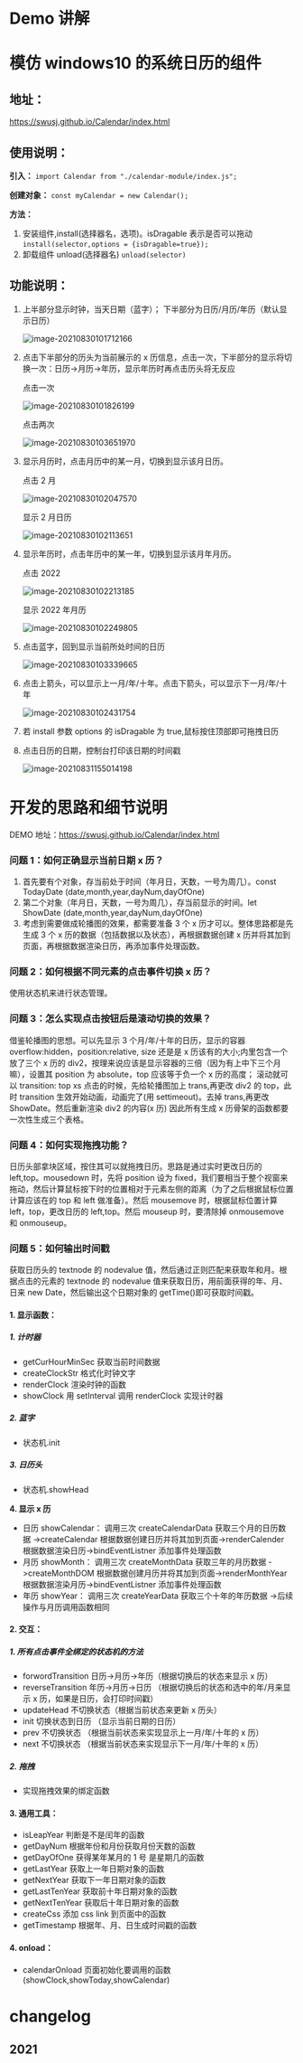 # Demo 讲解

# 模仿 windows10 的系统日历的组件

## 地址：

https://swusj.github.io/Calendar/index.html

## 使用说明：

**引入：**
`import Calendar from "./calendar-module/index.js";`

**创建对象：**
`const myCalendar = new Calendar();`

**方法：**

1. 安装组件,install(选择器名，选项)。isDragable 表示是否可以拖动
   `install(selector,options = {isDragable=true});`
2. 卸载组件 unload(选择器名)
   `unload(selector)`

## 功能说明：

1. 上半部分显示时钟，当天日期（蓝字）；
   下半部分为日历/月历/年历（默认显示日历）

   ![image-20210830101712166](images/image-20210830101712166.png)

2. 点击下半部分的历头为当前展示的 x 历信息，点击一次，下半部分的显示将切换一次：日历->月历->年历，显示年历时再点击历头将无反应

   点击一次

   ![image-20210830101826199](images/image-20210830101826199.png)

   点击两次

   ![image-20210830103651970](images/image-20210830103651970.png)

3. 显示月历时，点击月历中的某一月，切换到显示该月日历。

   点击 2 月

   ![image-20210830102047570](images/image-20210830102047570.png)

   显示 2 月日历

   ![image-20210830102113651](images/image-20210830102113651.png)

4. 显示年历时，点击年历中的某一年，切换到显示该月年月历。

   点击 2022

   ![image-20210830102213185](images/image-20210830102213185.png)

   显示 2022 年月历

   ![image-20210830102249805](images/image-20210830102249805.png)

5. 点击蓝字，回到显示当前所处时间的日历

   ![image-20210830103339665](images/image-20210830103339665.png)

6. 点击上箭头，可以显示上一月/年/十年。点击下箭头，可以显示下一月/年/十年

   ![image-20210830102431754](images/image-20210830102431754.png)

7. 若 install 参数 options 的 isDragable 为 true,鼠标按住顶部即可拖拽日历

8. 点击日历的日期，控制台打印该日期的时间戳

   ![image-20210831155014198](images/image-20210831155014198.png)

# 开发的思路和细节说明

DEMO 地址：https://swusj.github.io/Calendar/index.html

### 问题 1：如何正确显示当前日期 x 历？

1.  首先要有个对象，存当前处于时间（年月日，天数，一号为周几）。const TodayDate (date,month,year,dayNum,dayOfOne)
2.  第二个对象（年月日，天数，一号为周几），存当前显示的时间。let ShowDate (date,month,year,dayNum,dayOfOne)
3.  考虑到需要做成轮播图的效果，都需要准备 3 个 x 历才可以。整体思路都是先生成 3 个 x 历的数据（包括数据以及状态），再根据数据创建 x 历并将其加到页面，再根据数据渲染日历，再添加事件处理函数。

### 问题 2：如何根据不同元素的点击事件切换 x 历？

使用状态机来进行状态管理。

### 问题 3：怎么实现点击按钮后是滚动切换的效果？

借鉴轮播图的思想。可以先显示 3 个月/年/十年的日历，显示的容器 overflow:hidden，position:relative, size 还是是 x 历该有的大小;内里包含一个放了三个 x 历的 div2，按理来说应该是显示容器的三倍（因为有上中下三个月嘛），设置其 position 为 absolute，top 应该等于负一个 x 历的高度； 滚动就可以 transition: top xs 点击的时候，先给轮播图加上 trans,再更改 div2 的 top，此时 transition 生效开始动画，动画完了(用 settimeout)。去掉 trans,再更改 ShowDate。然后重新渲染 div2 的内容(x 历) 因此所有生成 x 历骨架的函数都要一次性生成三个表格。

### 问题 4：如何实现拖拽功能？

日历头部拿块区域，按住其可以就拖拽日历。思路是通过实时更改日历的 left,top。mousedown 时，先将 position 设为 fixed，我们要相当于整个视窗来拖动，然后计算鼠标按下时的位置相对于元素左侧的距离（为了之后根据鼠标位置计算应该在的 top 和 left 做准备）。然后 mousemove 时，根据鼠标位置计算 left，top，更改日历的 left,top。然后 mouseup 时，要清除掉 onmousemove 和 onmouseup。

### 问题 5：如何输出时间戳

获取日历头的 textnode 的 nodevalue 值，然后通过正则匹配来获取年和月。根据点击的元素的 textnode 的 nodevalue 值来获取日历，用前面获得的年、月、日来 new Date，然后输出这个日期对象的 getTime()即可获取时间戳。

#### 1. **显示函数：**

##### **1. 计时器**

- getCurHourMinSec 获取当前时间数据
- createClockStr 格式化时钟文字
- renderClock 渲染时钟的函数
- showClock 用 setInterval 调用 renderClock 实现计时器

##### 2. **蓝字**

- 状态机.init

##### **3. 日历头**

- 状态机.showHead

**4. 显示 x 历**

- 日历 showCalendar： 调用三次 createCalendarData 获取三个月的日历数据 ->createCalendar 根据数据创建日历并将其加到页面->renderCalender 根据数据渲染日历->bindEventListner 添加事件处理函数
- 月历 showMonth： 调用三次 createMonthData 获取三年的月历数据 ->createMonthDOM 根据数据创建月历并将其加到页面->renderMonthYear 根据数据渲染月历->bindEventListner 添加事件处理函数
- 年历 showYear： 调用三次 createYearData 获取三个十年的年历数据 ->后续操作与月历调用函数相同

#### 2. 交互：

##### 1. 所有点击事件全绑定的状态机的方法

- forwordTransition 日历->月历->年历（根据切换后的状态来显示 x 历）
- reverseTransition 年历->月历->日历 （根据切换后的状态和选中的年/月来显示 x 历，如果是日历，会打印时间戳）
- updateHead 不切换状态（根据当前状态来更新 x 历头）
- init 切换状态到日历 （显示当前日期的日历）
- prev 不切换状态 （根据当前状态来实现显示上一月/年/十年的 x 历）
- next 不切换状态 （根据当前状态来实现显示下一月/年/十年的 x 历）

##### 2. 拖拽

- 实现拖拽效果的绑定函数

#### 3. 通用工具：

- isLeapYear 判断是不是闰年的函数
- getDayNum 根据年份和月份获取月份天数的函数
- getDayOfOne 获得某年某月的 1 号 是星期几的函数
- getLastYear 获取上一年日期对象的函数
- getNextYear 获取下一年日期对象的函数
- getLastTenYear 获取前十年日期对象的函数
- getNextTenYear 获取后十年日期对象的函数
- createCss 添加 css link 到页面中的函数
- getTimestamp 根据年、月、日生成时间戳的函数

#### 4. onload：

- calendarOnload 页面初始化要调用的函数(showClock,showToday,showCalendar)

# changelog

## 2021

